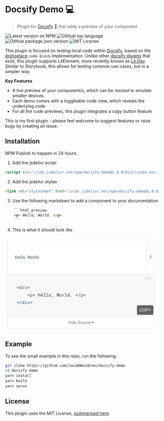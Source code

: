 # Docsify Demo 💻
> Plugin for [Docsify](https://docsify.js.org/#/) 📘 that adds a preview of your component
> 
![Latest version on NPM](https://img.shields.io/npm/v/docsify-demo?color=blue&label=docsify-demo)
![GitHub top language](https://img.shields.io/github/languages/top/JacobWeinbren/docsify-demo)
![GitHub package.json version](https://img.shields.io/github/package-json/v/JacobWeinbren/docsify-demo)
![MIT License](https://img.shields.io/github/license/JacobWeinbren/docsify-demo?color=blue)

This plugin is focused on testing local code within [Docsify](https://docsify.js.org/#/), based on the [@shoelace](https://github.com/shoelace-style/shoelace) `code-block` implementation. Unlike other [docsify plugins](https://docsify.js.org/#/plugins) that exist, this plugin supports LitElement, more recently known as [Lit.Dev](https://lit.dev/). Similar to Storybook, this allows for testing common use cases, but in a simpler way.

**Key Features**
- A live preview of your component/s, which can be resized to emulate smaller devices
- Each demo comes with a toggleable code view, which reveals the underlying code
- For all the code previews, this plugin integrates a copy button feature

This is my first plugin - please feel welcome to suggest features or raise bugs by creating an issue.

## Installation

NPM Publish to happen in 24 hours.

1. Add the jsdelivr script
```html
<script src="//cdn.jsdelivr.net/npm/docsify-demo@1.0.0/dist/index.min.js"></script>
```

2. Add the jsdelivr styles
```html
<link rel="stylesheet" href="//cdn.jsdelivr.net/npm/docsify-demo@1.0.0/dist/index.min.css">
```

3. Use the following markdown to add a component to your documentation
```html
    ```html preview
    <p> Hello, World. </p>
    ```
```

4. This is what it should look like

<img src="screenshot.png" width="500px" alt="Demo Screenshot, showing a toggle bar, reveal button and preview box" />

## Example

To see the small example in this repo, run the following.

```bash
git clone https://github.com/JacobWeinbren/docsify-demo
cd docsify-demo
yarn install
yarn build
yarn serve
```

## License

This plugin uses the MIT License, [summarised here](https://tldrlegal.com/license/mit-license).
